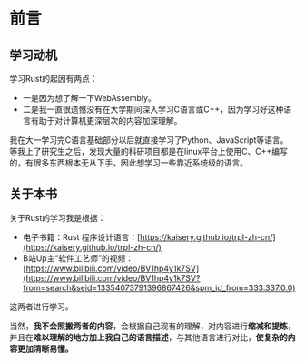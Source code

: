 # 前言

## 学习动机

学习Rust的起因有两点：

* 一是因为想了解一下Web­Assembly。
* 二是我一直很遗憾没有在大学期间深入学习C语言或C++，因为学习好这种语言有助于对计算机更深层次的内容加深理解。

我在大一学习完C语言基础部分以后就直接学习了Python、JavaScript等语言。等我上了研究生之后，发现大量的科研项目都是在linux平台上使用C、C++编写的，有很多东西根本无从下手，因此想学习一些靠近系统级的语言。

## 关于本书

关于Rust的学习我是根据：

* 电子书籍：Rust 程序设计语言：[https://kaisery.github.io/trpl-zh-cn/](https://kaisery.github.io/trpl-zh-cn/)
* B站Up主“软件工艺师”的视频：[https://www.bilibili.com/video/BV1hp4y1k7SV](https://www.bilibili.com/video/BV1hp4y1k7SV?from=search&seid=13354073791396867426&spm_id_from=333.337.0.0)

这两者进行学习。

当然，**我不会照搬两者的内容**，会根据自己现有的理解，对内容进行**缩减和提炼**，并且在**难以理解的地方加上我自己的语言描述**，与其他语言进行对比，**使复杂的内容更加清晰易懂。**

